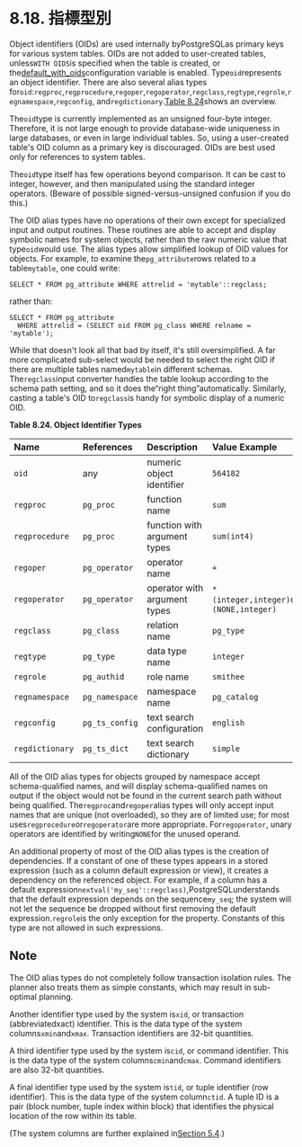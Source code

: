 # 8.18. 指標型別

Object identifiers \(OIDs\) are used internally byPostgreSQLas primary keys for various system tables. OIDs are not added to user-created tables, unless`WITH OIDS`is specified when the table is created, or the[default\_with\_oids](https://www.postgresql.org/docs/10/static/runtime-config-compatible.html#guc-default-with-oids)configuration variable is enabled. Type`oid`represents an object identifier. There are also several alias types for`oid`:`regproc`,`regprocedure`,`regoper`,`regoperator`,`regclass`,`regtype`,`regrole`,`regnamespace`,`regconfig`, and`regdictionary`.[Table 8.24](https://www.postgresql.org/docs/10/static/datatype-oid.html#datatype-oid-table)shows an overview.

The`oid`type is currently implemented as an unsigned four-byte integer. Therefore, it is not large enough to provide database-wide uniqueness in large databases, or even in large individual tables. So, using a user-created table's OID column as a primary key is discouraged. OIDs are best used only for references to system tables.

The`oid`type itself has few operations beyond comparison. It can be cast to integer, however, and then manipulated using the standard integer operators. \(Beware of possible signed-versus-unsigned confusion if you do this.\)

The OID alias types have no operations of their own except for specialized input and output routines. These routines are able to accept and display symbolic names for system objects, rather than the raw numeric value that type`oid`would use. The alias types allow simplified lookup of OID values for objects. For example, to examine the`pg_attribute`rows related to a table`mytable`, one could write:

```text
SELECT * FROM pg_attribute WHERE attrelid = 'mytable'::regclass;
```

rather than:

```text
SELECT * FROM pg_attribute
  WHERE attrelid = (SELECT oid FROM pg_class WHERE relname = 'mytable');
```

While that doesn't look all that bad by itself, it's still oversimplified. A far more complicated sub-select would be needed to select the right OID if there are multiple tables named`mytable`in different schemas. The`regclass`input converter handles the table lookup according to the schema path setting, and so it does the“right thing”automatically. Similarly, casting a table's OID to`regclass`is handy for symbolic display of a numeric OID.

**Table 8.24. Object Identifier Types**

| Name | References | Description | Value Example |
| :--- | :--- | :--- | :--- |
| `oid` | any | numeric object identifier | `564182` |
| `regproc` | `pg_proc` | function name | `sum` |
| `regprocedure` | `pg_proc` | function with argument types | `sum(int4)` |
| `regoper` | `pg_operator` | operator name | `+` |
| `regoperator` | `pg_operator` | operator with argument types | `*(integer,integer)`or`-(NONE,integer)` |
| `regclass` | `pg_class` | relation name | `pg_type` |
| `regtype` | `pg_type` | data type name | `integer` |
| `regrole` | `pg_authid` | role name | `smithee` |
| `regnamespace` | `pg_namespace` | namespace name | `pg_catalog` |
| `regconfig` | `pg_ts_config` | text search configuration | `english` |
| `regdictionary` | `pg_ts_dict` | text search dictionary | `simple` |

All of the OID alias types for objects grouped by namespace accept schema-qualified names, and will display schema-qualified names on output if the object would not be found in the current search path without being qualified. The`regproc`and`regoper`alias types will only accept input names that are unique \(not overloaded\), so they are of limited use; for most uses`regprocedure`or`regoperator`are more appropriate. For`regoperator`, unary operators are identified by writing`NONE`for the unused operand.

An additional property of most of the OID alias types is the creation of dependencies. If a constant of one of these types appears in a stored expression \(such as a column default expression or view\), it creates a dependency on the referenced object. For example, if a column has a default expression`nextval('my_seq'::regclass)`,PostgreSQLunderstands that the default expression depends on the sequence`my_seq`; the system will not let the sequence be dropped without first removing the default expression.`regrole`is the only exception for the property. Constants of this type are not allowed in such expressions.

## Note

The OID alias types do not completely follow transaction isolation rules. The planner also treats them as simple constants, which may result in sub-optimal planning.

Another identifier type used by the system is`xid`, or transaction \(abbreviatedxact\) identifier. This is the data type of the system columns`xmin`and`xmax`. Transaction identifiers are 32-bit quantities.

A third identifier type used by the system is`cid`, or command identifier. This is the data type of the system columns`cmin`and`cmax`. Command identifiers are also 32-bit quantities.

A final identifier type used by the system is`tid`, or tuple identifier \(row identifier\). This is the data type of the system column`ctid`. A tuple ID is a pair \(block number, tuple index within block\) that identifies the physical location of the row within its table.

\(The system columns are further explained in[Section 5.4](https://www.postgresql.org/docs/10/static/ddl-system-columns.html).\)

